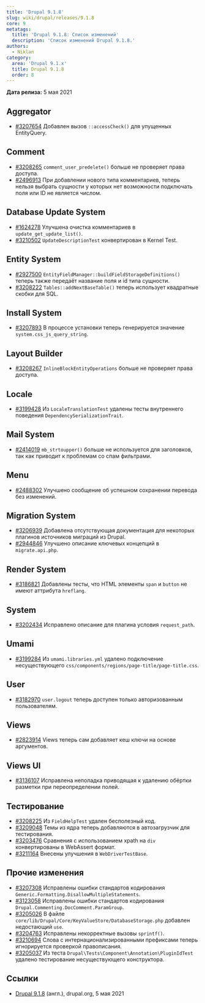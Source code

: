 ```yaml
---
title: 'Drupal 9.1.8'
slug: wiki/drupal/releases/9.1.8
core: 9
metatags:
  title: 'Drupal 9.1.8: Список изменений'
  description: 'Список изменений Drupal 9.1.8.'
authors:
  - Niklan
category:
  area: 'Drupal 9.1.x'
  title: Drupal 9.1.8
  order: 8
---
```


**Дата релиза:** 5 мая 2021

## Aggregator

* [#3207654](https://www.drupal.org/project/drupal/issues/3207654) Добавлен вызов `::accessCheck()` для упущенных EntityQuery.

## Comment

* [#3208265](https://www.drupal.org/project/drupal/issues/3208265) `comment_user_predelete()` больше не проверяет права доступа.
* [#2496913](https://www.drupal.org/project/drupal/issues/2496913) При добавлении нового типа комментариев, теперь нельзя выбрать сущности у которых нет возможности подключать поля или ID не является числом.

## Database Update System

* [#1624278](https://www.drupal.org/project/drupal/issues/1624278) Улучшена очистка комментариев в `update_get_update_list()`.
* [#3210502](https://www.drupal.org/project/drupal/issues/3210502) `UpdateDescriptionTest` конвертирован в Kernel Test.

## Entity System

* [#2927500](https://www.drupal.org/project/drupal/issues/2927500) `EntityFieldManager::buildFieldStorageDefinitions()` теперь также передаёт название поля и id типа сущности.
* [#3208222](https://www.drupal.org/project/drupal/issues/3208222) `Tables::addNextBaseTable()` теперь использует квадратные скобки для SQL.

## Install System

* [#3207893](https://www.drupal.org/project/drupal/issues/3207893) В процессе установки теперь генерируется значение `system.css_js_query_string`.

## Layout Builder

* [#3208267](https://www.drupal.org/project/drupal/issues/3208267) `InlineBlockEntityOperations` больше не проверяет права доступа.

## Locale

* [#3199428](https://www.drupal.org/project/drupal/issues/3199428) Из `LocaleTranslationTest` удалены тесты внутреннего поведения `DependencySerializationTrait`.

## Mail System

* [#2414019](https://www.drupal.org/project/drupal/issues/2414019) `mb_strtoupper()` больше не используется для заголовков, так как приводит к проблемам со спам фильтрами.

## Menu

* [#2488302](https://www.drupal.org/project/drupal/issues/2488302) Улучшено сообщение об успешном сохранении перевода без изменений.

## Migration System

* [#3206939](https://www.drupal.org/project/drupal/issues/3206939) Добавлена отсутствующая документация для некоторых плагинов источников миграций из Drupal.
* [#2944846](https://www.drupal.org/project/drupal/issues/2944846) Улучшено описание ключевых концепций в `migrate.api.php`.

## Render System

* [#3186821](https://www.drupal.org/project/drupal/issues/3186821) Добавлены тесты, что HTML элементы `span` и `button` не имеют аттрибута `hreflang`.

## System

* [#3202434](https://www.drupal.org/project/drupal/issues/3202434) Исправлено описание для плагина условия `request_path`.

## Umami

* [#3199284](https://www.drupal.org/project/drupal/issues/3199284) Из `umami.libraries.yml` удалено подключение несуществующего `css/components/regions/page-title/page-title.css`.

## User

* [#3182970](https://www.drupal.org/project/drupal/issues/3182970) `user.logout` теперь доступен только авторизованным пользователям.

## Views

* [#2823914](https://www.drupal.org/project/drupal/issues/2823914) Views теперь сам добавляет кеш ключи на основе аргументов.

## Views UI

* [#3136107](https://www.drupal.org/project/drupal/issues/3136107) Исправлена неполадка приводящая к удалению обёртки разметки при переопределении полей.

## Тестирование

* [#3208225](https://www.drupal.org/project/drupal/issues/3208225) Из `FieldHelpTest` удален бесполезный код.
* [#3209048](https://www.drupal.org/project/drupal/issues/3209048) Темы из ядра теперь добавляются в автозагрузчик для тестирования.
* [#3203476](https://www.drupal.org/project/drupal/issues/3203476) Сравнения с использованием xpath на `div` конвертированы в WebAssert формат.
* [#3211164](https://www.drupal.org/project/drupal/issues/3211164) Внесены улучшения в `WebDriverTestBase`.

## Прочие изменения

* [#3207308](https://www.drupal.org/project/drupal/issues/3207308) Исправлены ошибки стандартов кодирования `Generic.Formatting.DisallowMultipleStatements`.
* [#3123058](https://www.drupal.org/project/drupal/issues/3123058) Исправлены ошибки стандартов кодирования `Drupal.Commenting.DocComment.ParamGroup`.
* [#3205026](https://www.drupal.org/project/drupal/issues/3205026) В файле `core/lib/Drupal/Core/KeyValueStore/DatabaseStorage.php` добавлен недостающий `use`.
* [#3204763](https://www.drupal.org/project/drupal/issues/3204763) Исправлены некорректные вызовы `sprintf()`.
* [#3210694](https://www.drupal.org/project/drupal/issues/3210694) Слова с интернационализированными префиксами теперь игнорируется проверкой правописания.
* [#3205037](https://www.drupal.org/project/drupal/issues/3205037) Из теста `Drupal\Tests\Component\Annotation\PluginIdTest` удалено тестирование несуществующего конструктора.

## Ссылки

- [Drupal 9.1.8](https://www.drupal.org/project/drupal/releases/9.1.8) (англ.), drupal.org, 5 мая 2021
